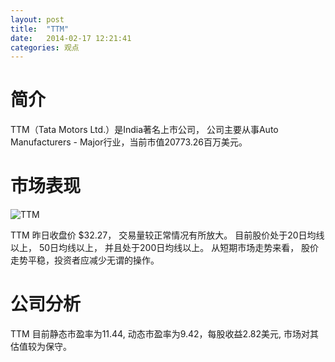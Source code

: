```yaml
---
layout: post
title:  "TTM"
date:   2014-02-17 12:21:41
categories: 观点
---
```


# 简介
TTM（Tata Motors Ltd.）是India著名上市公司，
公司主要从事Auto Manufacturers - Major行业，当前市值20773.26百万美元。

# 市场表现

![TTM](http://finviz.com/chart.ashx?t=TTM&ty=c&ta=1&p=d&s=l)

TTM 昨日收盘价 $32.27，
交易量较正常情况有所放大。
目前股价处于20日均线以上，
50日均线以上，
并且处于200日均线以上。
从短期市场走势来看，
股价走势平稳，投资者应减少无谓的操作。

# 公司分析
TTM 目前静态市盈率为11.44, 动态市盈率为9.42，每股收益2.82美元,
市场对其估值较为保守。
